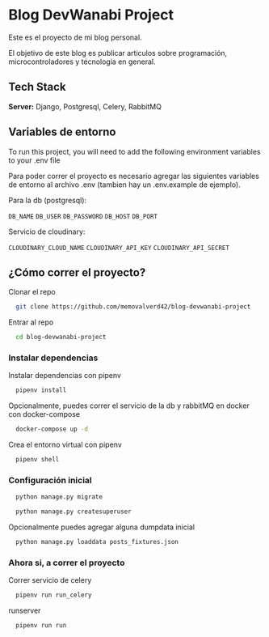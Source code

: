 
# Blog DevWanabi Project

Este es el proyecto de mi blog personal. 

El objetivo de este blog es publicar articulos sobre programación, microcontroladores y técnologia en general.



## Tech Stack


**Server:** Django, Postgresql, Celery, RabbitMQ


## Variables de entorno

To run this project, you will need to add the following environment variables to your .env file

Para poder correr el proyecto es necesario agregar las siguientes variables de entorno al archivo .env (tambien hay un .env.example de ejemplo).

Para la db (postgresql):

`DB_NAME`
`DB_USER`
`DB_PASSWORD`
`DB_HOST`
`DB_PORT`

Servicio de cloudinary:

`CLOUDINARY_CLOUD_NAME`
`CLOUDINARY_API_KEY`
`CLOUDINARY_API_SECRET`


## ¿Cómo correr el proyecto?

Clonar el repo

```bash
  git clone https://github.com/memovalverd42/blog-devwanabi-project
```

Entrar al repo

```bash
  cd blog-devwanabi-project
```

### Instalar dependencias

Instalar dependencias con pipenv

```bash
  pipenv install
```

Opcionalmente, puedes correr el servicio de la db y rabbitMQ en docker
con docker-compose

```bash
  docker-compose up -d
```

Crea el entorno virtual con pipenv

```bash
  pipenv shell
```

### Configuración inicial

```bash
  python manage.py migrate
```

```bash
  python manage.py createsuperuser
```

Opcionalmente puedes agregar alguna dumpdata inicial

```bash
  python manage.py loaddata posts_fixtures.json
```

### Ahora si, a correr el proyecto

Correr servicio de celery

```bash
  pipenv run run_celery
```

runserver

```bash
  pipenv run run
```

